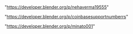 "https://developer.blender.org/p/nehaverma19555"

"https://developer.blender.org/p/coinbasesupportnumberrs"

 
"https://developer.blender.org/p/minato001"


 
